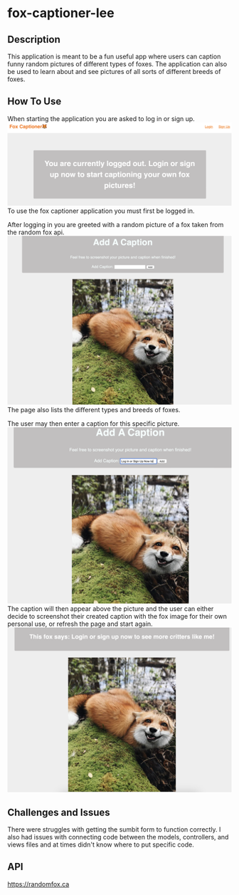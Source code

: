 # fox-captioner-lee

## Description

This application is meant to be a fun useful app where users can caption funny random pictures of different types of foxes. The application can also be used to learn about and see pictures of all sorts of different breeds of foxes.

 ## How To Use
When starting the application you are asked to log in or sign up.
<img src= public/images/readme_screenshot0.png>
To use the fox captioner application you must first be logged in.

After logging in you are greeted with a random picture of a fox taken from the random fox api.
<img src= public/images/readme_screenshot_1.png>
The page also lists the different types and breeds of foxes.

The user may then enter a caption for this specific picture.
<img src= public/images/readme_screenshot_2.png>
The caption will then appear above the picture and the user can either decide to screenshot their created caption with the fox image for their own personal use, or refresh the page and start again.
<img src= public/images/readme_screenshot3.png>

## Challenges and Issues
There were struggles with getting the sumbit form to function correctly. I also had issues with connecting code between the models, controllers, and views files and at times didn't know where to put specific code.

## API
https://randomfox.ca

